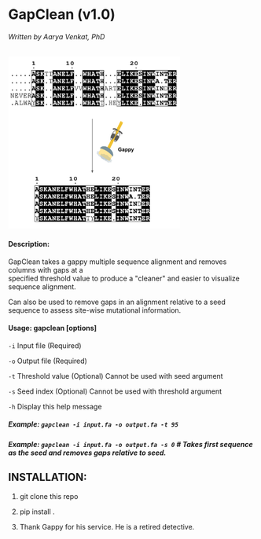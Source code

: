 # GapClean (v1.0) 
###### Written by Aarya Venkat, PhD
<img src="gapclean.png" width="350">

#### Description:  
GapClean takes a gappy multiple sequence alignment and removes columns with gaps at a  
specified threshold value to produce a "cleaner" and easier to visualize sequence alignment.

Can also be used to remove gaps in an alignment relative to a seed sequence to assess site-wise mutational
information.  

#### Usage: gapclean [options]

   `-i`   Input file       (Required)

   `-o`   Output file      (Required)

   `-t`   Threshold value  (Optional) Cannot be used with seed argument

   `-s`   Seed index       (Optional) Cannot be used with threshold argument

   `-h`   Display this help message


#####  Example: `gapclean -i input.fa -o output.fa -t 95`

#####  Example: `gapclean -i input.fa -o output.fa -s 0` # Takes first sequence as the seed and removes gaps relative to seed.

  
  
## INSTALLATION:

1. git clone this repo

2. pip install .

3. Thank Gappy for his service. He is a retired detective.
